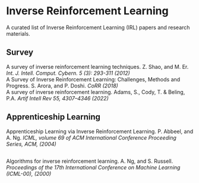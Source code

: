 # Inverse Reinforcement Learning
A curated list of Inverse Reinforcement Learning (IRL) papers and research materials.

## Survey
A survey of inverse reinforcement learning techniques. Z. Shao, and M. Er. *Int. J. Intell. Comput. Cybern. 5 (3): 293-311 (2012)*  
A Survey of Inverse Reinforcement Learning: Challenges, Methods and Progress. S. Arora, and P. Doshi. *CoRR (2018)*  
A survey of inverse reinforcement learning. Adams, S., Cody, T. & Beling, P.A. *Artif Intell Rev 55, 4307–4346 (2022)*  

## Apprenticeship Learning
Apprenticeship Learning via Inverse Reinforcement Learning. P. Abbeel, and A. Ng. *ICML, volume 69 of ACM International Conference Proceeding Series, ACM, (2004)*  

##
Algorithms for inverse reinforcement learning. A. Ng, and S. Russell. *Proceedings of the 17th International Conference on Machine Learning (ICML-00), (2000)*  
